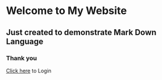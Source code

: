 # Welcome to My Website
## Just created to demonstrate Mark Down Language
### Thank you
[Click here](login.html) to Login
